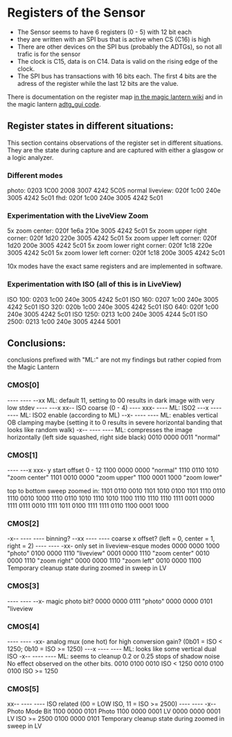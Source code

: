 # Registers of the Sensor
* The Sensor seems to have 6 registers (0 - 5) with 12 bit each
* they are written with an SPI bus that is active when CS (C16) is high
* There are other devices on the SPI bus (probably the ADTGs), so not all trafic is for the sensor
* The clock is C15, data is on C14. Data is valid on the rising edge of the clock.
* The SPI bus has transactions with 16 bits each. The first 4 bits are the adress of the register
  while the last 12 bits are the value. 

There is documentation on the register map [in the magic lantern wiki](https://magiclantern.fandom.com/wiki/ADTG)
and in the magic lantern [adtg_gui code](https://github.com/reticulatedpines/magiclantern_simplified/blob/df4c7bd32ec0cd65a4b6aacdd7ec5cce1c560135/modules/dev_tools/adtg_gui/adtg_gui.c#L29).


## Register states in different situations: 
This section contains observations of the register set in different situations. 
They are the state during capture and are captured with either a glasgow or a logic analyzer.

### Different modes
photo:           0203 1C00 2008 3007 4242 5C05
normal liveview: 020f 1c00 240e 3005 4242 5c01
fhd:             020f 1c00 240e 3005 4242 5c01


### Experimentation with the LiveView Zoom
5x zoom center:              020f 1e6a 210e 3005 4242 5c01
5x zoom upper right corner:  020f 1d20 220e 3005 4242 5c01
5x zoom upper left corner:   020f 1d20 200e 3005 4242 5c01
5x zoom lower right corner:  020f 1c18 220e 3005 4242 5c01
5x zoom lower left corner:   020f 1c18 200e 3005 4242 5c01

10x modes have the exact same registers and are implemented in software.


### Experimentation with ISO (all of this is in LiveView)
ISO 100:  0203 1c00 240e 3005 4242 5c01
ISO 160:  0207 1c00 240e 3005 4242 5c01
ISO 320:  020b 1c00 240e 3005 4242 5c01
ISO 640:  020f 1c00 240e 3005 4242 5c01
ISO 1250: 0213 1c00 240e 3005 4244 5c01
ISO 2500: 0213 1c00 240e 3005 4244 5001

## Conclusions:

conclusions prefixed with "ML:" are not my findings but rather copied from the Magic Lantern

### CMOS[0]
---- ---- --xx ML: default 11, setting to 00 results in dark image with very low stdev
---- ---x xx-- ISO coarse (0 - 4)
---- xxx- ---- ML: ISO2
---x ---- ---- ML: ISO2 enable (according to ML)
--x- ---- ---- ML: enables vertical OB clamping maybe (setting it to 0 results in severe horizontal banding that looks like random walk)
-x-- ---- ---- ML: compresses the image horizontally (left side squashed, right side black)
0010 0000 0011 "normal"


### CMOS[1]
---- ---x xxx-  y start offset 0 - 12
1100 0000 0000 "normal"
1110 0110 1010 "zoom center"
1101 0010 0000 "zoom upper"
1100 0001 1000 "zoom lower"

top to bottom sweep zoomed in:
1101 0110 0010
1101 1010 0100
1101 1110 0110
1110 0010 1000
1110 0110 1010
1110 1010 1100
1110 1110 1110
1111 0011 0000
1111 0111 0010
1111 1011 0100
1111 1111 0110
1100 0001 1000


### CMOS[2]
-x-- ---- ---- binning?
--xx ---- ---- coarse x offset? (left = 0, center = 1, right = 2)
---- ---- -xx- only set in liveview-esque modes
0000 0000 1000 "photo"
0100 0000 1110 "liveview"
0001 0000 1110 "zoom center"
0010 0000 1110 "zoom right"
0000 0000 1110 "zoom left"
0010 0000 1100 Temporary cleanup state during zoomed in sweep in LV



### CMOS[3]
---- ---- --x-  magic photo bit?
0000 0000 0111 "photo"
0000 0000 0101 "liveview


### CMOS[4]
---- ---- -xx- analog mux (one hot) for high conversion gain? (0b01 = ISO < 1250; 0b10 = ISO >= 1250)
---x ---- ---- ML: looks like some vertical dual ISO
-x-- ---- ---- ML: seems to cleanup 0.2 or 0.25 stops of shadow noise
No effect observed on the other bits.
0010 0100 0010 ISO < 1250
0010 0100 0100 ISO >= 1250



### CMOS[5]
xx-- ---- ---- ISO related (00 = LOW ISO, 11 = ISO >= 2500)
---- ---- -x-- Photo Mode Bit
1100 0000 0101 Photo
1100 0000 0001 LV
0000 0000 0001 LV ISO >= 2500
0100 0000 0101 Temporary cleanup state during zoomed in sweep in LV
